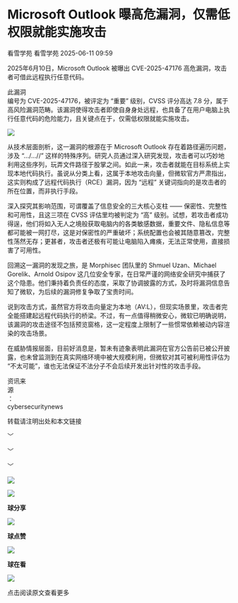 #  Microsoft Outlook 曝高危漏洞，仅需低权限就能实施攻击  
看雪学苑  看雪学苑   2025-06-11 09:59  
  
2025年6月10日，Microsoft Outlook 被曝出 CVE-2025-47176 高危漏洞，攻击者可借此远程执行任意代码。  
  
  
此漏洞  
编号为 CVE-2025-47176，被评定为 “重要” 级别，CVSS 评分高达 7.8 分，属于高风险漏洞范畴。该漏洞使得攻击者即使自身身处远程，也具备了在用户电脑上执行任意代码的危险能力，且关键点在于，仅需低权限就能实施攻击。  
  
  
![](https://mmbiz.qpic.cn/sz_mmbiz_png/1UG7KPNHN8E9iasJ0EU96jUTAwwm9KUwr9MrPTI6JfD9MXYxCusMEia6P2n0CUG44VIU41AeWzzic2YDp8l7ibibkgQ/640?wx_fmt=png&from=appmsg "")  
  
  
从技术层面剖析，这一漏洞的根源在于 Microsoft Outlook 存在着路径遍历问题，涉及 “…/…//” 这样的特殊序列。研究人员通过深入研究发现，攻击者可以巧妙地利用这些序列，玩弄文件路径于股掌之间。如此一来，攻击者就能在目标系统上实现本地代码执行。虽说从分类上看，这属于本地攻击向量，但微软官方严肃指出，这实则构成了远程代码执行（RCE）漏洞，因为 “远程” 关键词指向的是攻击者的所在位置，而非执行手段。  
  
  
深入探究其影响范围，可谓覆盖了信息安全的三大核心支柱 —— 保密性、完整性和可用性，且这三项在 CVSS 评估里均被判定为 “高” 级别。试想，若攻击者成功得逞，他们将如入无人之境般获取电脑内的各类敏感数据，重要文件、隐私信息等都可能被一网打尽，这是对保密性的严重破坏；系统配置也会被其随意篡改，完整性荡然无存；更甚者，攻击者还极有可能让电脑陷入瘫痪，无法正常使用，直接损害了可用性。  
  
  
回溯这一漏洞的发现之旅，是 Morphisec 团队里的 Shmuel Uzan、Michael Gorelik、Arnold Osipov 这几位安全专家，在日常严谨的网络安全研究中捕获了这个隐患。他们秉持着负责任的态度，采取了协调披露的方式，及时将漏洞信息告知了微软，为后续的漏洞修复争取了宝贵时间。  
  
  
说到攻击方式，虽然官方将攻击向量定为本地（AV:L），但现实场景里，攻击者完全能搭建起远程代码执行的桥梁。不过，有一点值得稍微安心，微软已明确说明，该漏洞的攻击途径不包括预览窗格，这一定程度上限制了一些惯常依赖被动内容渲染的攻击场景。  
  
  
在威胁情报层面，目前好消息是，暂未有迹象表明此漏洞在官方公告前已被公开披露，也未曾监测到在真实网络环境中被大规模利用，但微软对其可被利用性评估为 “不太可能”，谁也无法保证不法分子不会后续开发出针对性的攻击手段。  
  
  
  
资讯来  
源  
：  
cybersecuritynews  
  
转载请注明出处和本文链接  
  
  
  
﹀  
  
﹀  
  
﹀  
  
  
![](https://mmbiz.qpic.cn/mmbiz_jpg/Uia4617poZXP96fGaMPXib13V1bJ52yHq9ycD9Zv3WhiaRb2rKV6wghrNa4VyFR2wibBVNfZt3M5IuUiauQGHvxhQrA/640?wx_fmt=jpeg "")  
  
  
![](https://mmbiz.qpic.cn/sz_mmbiz_gif/1UG7KPNHN8Fjcl6q2ORwibt8PXPU5bLibE1yC1VFg5b1Fw8RncvZh2CWWiazpL6gPXp0lXED2x1ODLVNicsagibuxRw/640?wx_fmt=gif&from=appmsg "")  
  
**球分享**  
  
![](https://mmbiz.qpic.cn/sz_mmbiz_gif/1UG7KPNHN8Fjcl6q2ORwibt8PXPU5bLibE1yC1VFg5b1Fw8RncvZh2CWWiazpL6gPXp0lXED2x1ODLVNicsagibuxRw/640?wx_fmt=gif&from=appmsg "")  
  
**球点赞**  
  
![](https://mmbiz.qpic.cn/sz_mmbiz_gif/1UG7KPNHN8Fjcl6q2ORwibt8PXPU5bLibE1yC1VFg5b1Fw8RncvZh2CWWiazpL6gPXp0lXED2x1ODLVNicsagibuxRw/640?wx_fmt=gif&from=appmsg "")  
  
**球在看**  
  
  
![](https://mmbiz.qpic.cn/sz_mmbiz_gif/1UG7KPNHN8Fjcl6q2ORwibt8PXPU5bLibExiboJzOiafqGLvlOkrmU6NIr3qSr7ibpkIo2N5mhCTNXoMl37s2oRSIDw/640?wx_fmt=gif&from=appmsg "")  
  
点击阅读原文查看更多  
  
